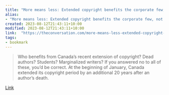 ```yaml
---
title: "More means less: Extended copyright benefits the corporate few, not the public"
alias:
- "More means less: Extended copyright benefits the corporate few, not the public"
created: 2023-08-12T21:43:11+10:00
modified: 2023-08-12T21:43:11+10:00
link:  "https://theconversation.com/more-means-less-extended-copyright-benefits-the-corporate-few-not-the-public-197771"
tags:
- bookmark
---
```


> Who benefits from Canada’s recent extension of copyright? Dead authors? Students? Marginalized writers? If you answered no to all of these, you’d be correct. At the beginning of January, Canada extended its copyright period by an additional 20 years after an author’s death.

[Link](https://theconversation.com/more-means-less-extended-copyright-benefits-the-corporate-few-not-the-public-197771)